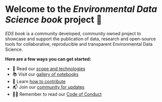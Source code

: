 # Welcome to the _Environmental Data Science book_ project 👋

_EDS book_ is a community developed, community owned project to showcase and support the publication of data, research and open-source tools for collaborative, reproducible and transparent Environmental Data Science. 

**Here are a few ways you can get started:**
- 🎯 Read our [scope and technologies](https://edsbook.org/about)
- 📚 Visit our [gallery of notebooks](https://edsbook.org/gallery)
- 🌟 Learn [how to contribute](https://edsbook.org/contribute)
- 📬 Join our [community for updates](https://edsbook.org/community)
- 👩‍💻 Remember to read our [Code of Conduct](https://github.com/eds-book/eds-book.github.io/blob/main/CODE_OF_CONDUCT.md)
